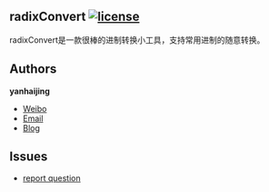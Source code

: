 ## radixConvert [![license](http://img.shields.io/npm/l/express.svg)](https://github.com/yanhaijing/radixConvert/blob/gh-pages/MIT-LICENSE.txt)

radixConvert是一款很棒的进制转换小工具，支持常用进制的随意转换。

## Authors

**yanhaijing**

- [Weibo](http://weibo.com/yanhaijing1234 "yanhaijing's Weibo")
- [Email](mailto:yanhaijing@yeah.net "yanhaijing's Email")
- [Blog](http://yanhaijing.com "yanhaijing's Blog")

## Issues

- [report question](https://github.com/yanhaijing/radixConvert/issues "report question")
